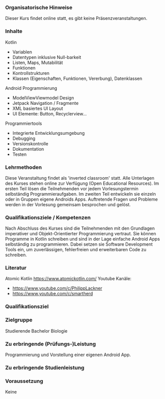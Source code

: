 ### Organisatorische Hinweise

Dieser Kurs findet online statt, es gibt keine Präsenzveranstaltungen.

### Inhalte

Kotlin
- Variablen
- Datentypen inklusive Null-barkeit
- Listen, Maps, Mutabilität
- Funktionen
- Kontrollstrukturen
- Klassen (Eigenschaften, Funktionen, Vererbung), Datenklassen

Android Programmierung
- ModelViewViewmodel Design
- Jetpack Navigation / Fragmente
- XML basiertes UI Layout
- UI Elemente: Button, Recyclerview...

Programmiertools
- Integrierte Entwicklungsumgebung
- Debugging
- Versionskontrolle
- Dokumentation
- Testen

### Lehrmethoden

Diese Veranstaltung findet als 'inverted classroom' statt. Alle Unterlagen des Kurses stehen online zur Verfügung (Open Educational Resources). Im ersten Teil lösen die Teilnehmenden vor jedem Vorlesungstermin selbständig Programmieraufgaben. Im zweiten Teil entwickeln sie einzeln oder in Gruppen eigene Androids Apps. Auftretende Fragen und Probleme werden in der Vorlesung gemeinsam besprochen und gelöst.

### Qualifikationsziele / Kompetenzen

Nach Abschluss des Kurses sind die Teilnehmenden mit den Grundlagen imperativer und Objekt-Orientierter Programmierung vertraut. Sie können Programme in Kotlin schreiben und sind in der Lage einfache Android Apps selbständig zu programmieren. Dabei setzen sie Software Development Tools ein, um zuverlässigen, fehlerfreien und erweiterbaren Code zu schreiben.

### Literatur

Atomic Kotlin https://www.atomickotlin.com/
Youtube Kanäle:
- https://www.youtube.com/c/PhilippLackner
- https://www.youtube.com/c/smartherd

### Qualifikationsziel

### Zielgruppe

Studierende Bachelor Biologie

### Zu erbringende (Prüfungs-)Leistung

Programmierung und Vorstellung einer eigenen Android App.

### Zu erbringende Studienleistung

### Voraussetzung

Keine